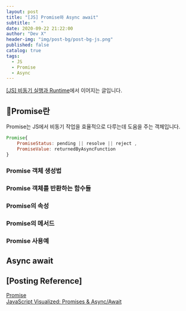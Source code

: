 ```yaml
---
layout: post
title: "[JS] Promise와 Async await"
subtitle: "  "
date: 2020-09-22 21:22:00
author: "Dev X"
header-img: "img/post-bg/post-bg-js.png"
published: false
catalog: true
tags:
  - JS
  - Promise
  - Async
---
```


[[JS] 비동기 실행과 Runtime](https://dkje.github.io/2020/09/20/AsyncAndEventLoop/)에서 이어지는 글입니다.

## 🤝Promise란

Promise는 JS에서 비동기 작업을 효율적으로 다루는데 도움을 주는 객체입니다.

```js
Promise{
    PromiseStatus: pending || resolve || reject ,
    PromiseValue: returnedByAsyncFunction
}
```

### Promise 객체 생성법

### Promise 객체를 반환하는 함수들

### Promise의 속성

### Promise의 메서드

### Promise 사용예

## Async await

## [Posting Reference]

[Promise](https://developer.mozilla.org/ko/docs/Web/JavaScript/Reference/Global_Objects/Promise)  
[JavaScript Visualized: Promises & Async/Await](https://dev.to/lydiahallie/javascript-visualized-promises-async-await-5gke)
